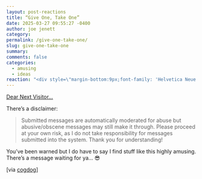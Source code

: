 ```yaml
---
layout: post-reactions
title: “Give One, Take One”
date: 2025-03-27 09:55:27 -0400
author: joe jenett
category: 
permalink: /give-one-take-one/
slug: give-one-take-one
summary: 
comments: false
categories:
  - amusing
  - ideas
reaction: "<div style=\"margin-bottom:9px;font-family: 'Helvetica Neue',Helvetica,Arial,sans-serif;font-weight:600;font-size:.9rem;\">Reactions:</div><p><a href=\"https://toot.community/@jenett/114234793184706477#favorited-by-109326597713827183\"><img src=\"https://static.toot.community/cache/accounts/avatars/112/757/571/850/957/359/original/71a15e19bfc75e90.png\" alt=\"\" width=\"48\"><br><span style=\"font-size:.9rem;\">Pamela</span></a></p>"
---
```

<a title="by Callum Thompson" href="https://www.dearnextvisitor.com/">Dear Next Visitor...</a>

There’s a disclaimer:
<blockquote><p>Submitted messages are automatically moderated for abuse but abusive/obscene messages may still make it through. Please proceed at your own risk, as I do not take responsibility for messages submitted into the system. Thank you for understanding!</p></blockquote>
You’ve been warned but I do have to say I find stuff like this highly amusing. There’s a message waiting for ya... 😎

[via <a title="source" href="https://pinboard.in/u:cogdog">cogdog</a>]




<a style="display:none;" href="https://brid.gy/publish/mastodon"><small>(cross-posted to mastodon)</small></a>